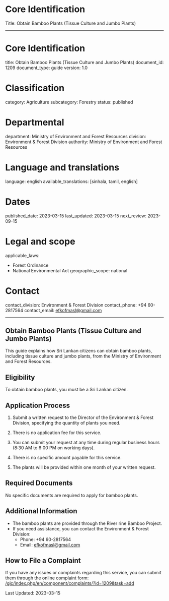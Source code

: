 # Core Identification
Title: Obtain Bamboo Plants (Tissue Culture and Jumbo Plants)

---
# Core Identification
title: Obtain Bamboo Plants (Tissue Culture and Jumbo Plants)
document_id: 1209
document_type: guide
version: 1.0

# Classification
category: Agriculture
subcategory: Forestry
status: published

# Departmental
department: Ministry of Environment and Forest Resources
division: Environment & Forest Division
authority: Ministry of Environment and Forest Resources

# Language and translations
language: english
available_translations: [sinhala, tamil, english]

# Dates
published_date: 2023-03-15
last_updated: 2023-03-15
next_review: 2023-09-15

# Legal and scope
applicable_laws:
 - Forest Ordinance
 - National Environmental Act
geographic_scope: national

# Contact
contact_division: Environment & Forest Division
contact_phone: +94 60-2817564
contact_email: efkofmasl@gmail.com

---

## Obtain Bamboo Plants (Tissue Culture and Jumbo Plants)

This guide explains how Sri Lankan citizens can obtain bamboo plants, including tissue culture and jumbo plants, from the Ministry of Environment and Forest Resources.

## Eligibility

To obtain bamboo plants, you must be a Sri Lankan citizen.

## Application Process

1. Submit a written request to the Director of the Environment & Forest Division, specifying the quantity of plants you need.

2. There is no application fee for this service.

3. You can submit your request at any time during regular business hours (8:30 AM to 6:00 PM on working days).

4. There is no specific amount payable for this service.

5. The plants will be provided within one month of your written request.

## Required Documents

No specific documents are required to apply for bamboo plants.

## Additional Information

- The bamboo plants are provided through the River rine Bamboo Project.
- If you need assistance, you can contact the Environment & Forest Division:
    - Phone: +94 60-2817564
    - Email: efkofmasl@gmail.com

## How to File a Complaint

If you have any issues or complaints regarding this service, you can submit them through the online complaint form:
[/gic/index.php/en/component/complaints/?id=1209&task=add](/gic/index.php/en/component/complaints/?id=1209&task=add)

Last Updated: 2023-03-15